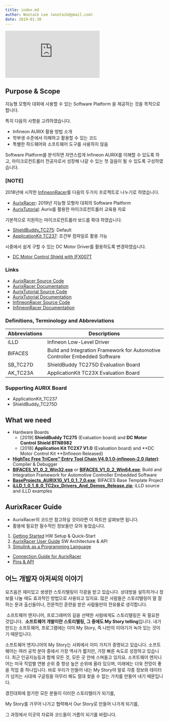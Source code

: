 ```yaml
---
title: index.md
author: Wootaik Lee (wootaik@gmail.com)  
date: 2019-01-30
---
```

[![Analytics](https://ga-beacon.appspot.com/UA-137501847-1/AurixRacer/docs/Index.md)](https://github.com/realsosy/aurixracer)

## Purpose & Scope
지능형 모형차 대회에 사용할 수 있는 Software Platform 을 제공하는 것을 목적으로 합니다.

특히 다음의 사항을 고려하였습니다.

*   Infineon AURIX 활용 방법 소개
*   학부생 수준에서 이해하고 활용할 수 있는 코드
*   특별한 하드웨어와 소프트웨어 도구를 사용하지 않음

Software Platform를 분석하면 자연스럽게 Infineon AURIX를 이해할 수 있도록 하고,
마이크로컨트롤러 전공자로서 성장해 나갈 수 있는 첫 걸음이 될 수 있도록 구성하였습니다.

### **[NOTE]** 

2018년에 시작한 [InfineonRacer](https://github.com/realsosy/InfineonRacer)를 다음의 두가지 프로젝트로 나누기로 하였습니다.

* [AurixRacer](https://github.com/realsosy/AurixRacer): 2019년 지능형 모형차 대회의 Software Platform
* [AurixTutorial](https://github.com/realsosy/AurixTutorial): Aurix를 활용한 마이크로컨트롤러 교육용 자료

기본적으로 지원하는 마이크로컨트롤러 보드를 확대 하였습니다.

* [ShieldBuddy_TC275](http://www.hitex.co.uk/embedded-technology/hardware/boards-modules/embedded-modules-by-processor/hitex-shieldbuddy-tc275/): Default
* [ApplicationKit TC237](https://www.infineon.com/cms/en/product/evaluation-boards/kit_aurix_tc237_tft/): 조건부 컴파일로 활용 가능

시중에서 쉽게 구할 수 있는 DC Motor Driver를 활용하도록 변경하였습니다.

* [DC Motor Control Shield with IFX007T](https://www.infineon.com/cms/en/product/evaluation-boards/bldc-shield_ifx007t/)

### Links

* [AurixRacer Source Code](https://github.com/realsosy/AurixRacer)
* [AurixRacer Documentation](http://aurixracer.readthedocs.io/ko/latest/) 
* [AurixTutorial Source Code](https://github.com/realsosy/AurixTutorial)
* [AurixTutorial Documentation](http://aurixtutorial.readthedocs.io/ko/latest/) 
* [InfineonRacer Source Code](https://github.com/realsosy/InfineonRacer)
* [InfineonRacer Documentation](http://infineonracer.readthedocs.io/ko/latest/) 

### Definitions, Terminology and Abbreviations

| Abbreviations | Descriptions                                                 |
| ------------- | ------------------------------------------------------------ |
| iLLD          | Infineon Low-Level Driver                                    |
| BIFACES       | Build and Integration Framework for Automotive Controller Embedded Software |
| SB_TC27D      | ShieldBuddy TC275D Evaluation Board                          |
| AK_TC23A      | ApplicationKit TC23X Evaluation Board                        |

### Supporting AURIX Board

- ApplicationKit_TC237
- ShieldBuddy_TC275D

## What we need

- Hardware Boards
  - [2019] **ShieldBuddy TC275** (Evaluation board) and **DC Motor Control Shield BTN8982**
  - [2018] **Application Kit TC2X7 V1.0** (Evaluation board) and **DC Motor Control Kit **(Infineon Released)
- [**HighTec Free TriCore™ Entry Tool Chain V4.9.1.0-infineon-2.0 (later)**](https://free-entry-toolchain.hightec-edv.com/index.php): Compiler & Debugger
- [**BIFACES_V1_0_2_Win32.exe**](https://drive.google.com/open?id=120INrMwqaR8812rFyFHspgbCLmoi7d-T) or [**BIFACES_V1_0_2_Win64.exe**](https://drive.google.com/open?id=1z80W66QcE_DNJBaRRdcr3tfRu9EoZ8Oz); Build and Integration Framework for Automotive Controller Embedded Software
- [**BaseProjects_AURIX1G_V1_0_1_7_0.exe**](https://drive.google.com/open?id=1r6FEn1KDHO1Owxte6-Np0ksMG87OZAOt); BIFACES Base Template Project
- [**iLLD_1_0_1_8_0_TC2xx_Drivers_And_Demos_Release.zip**](https://drive.google.com/open?id=1btQpCUwkJ2LFz2qOAHtoQZcMouD3Hd4C); iLLD source and iLLD examples



## AurixRacer Guide

- AurixRacer의 코드만 참고하실 것이라면 이 파트만 살펴보면 됩니다.
- 활용에 필요한 필수적인 정보들만 모아 놓았습니다.

1. [Getting Started](./GettingStarted.md)  HW Setup & Quick-Start
2. [AurixRacer User Guide](./UserGuide.md)  SW Architecture & API
3. [Simulink as a Programming Language](./SimulinkAsAProgrammingLanguage.md)

- [Connection Guide for AurixRacer](./ConnectionGuide.md)
- [Pins & API](./docs/PinsApi.xlsx)



## 어느 개발자 아저씨의 이야기

  요즈음은 재미있고 생생한 스토리텔링이 각광을 받고 있습니다.  상대방을 설득하거나 정보를 나눌 때도 효과적인 방법으로 사용되고 있지요.  많은 사람들은 스토리텔링이 말 잘하는 문과 출신들이나, 전문적인 훈련을 받은 사람들만의 전유물로 생각합니다.

  소프트웨어 엔지니어, 프로그래머의 길을 선택한 사람에게도 스토리텔링은 꼭 필요한 것입니다.  **소프트웨어 개발이란 스토리텔링, 그 중에도 My Story telling**입니다.  내가 만드는 소프트웨어, 프로그램에는 이미 My Story, 즉 나만의 이야기가 녹아 있는 것이기 때문입니다.

 소프트웨어 엔지니어의 My Story는 사회에서 이미 가치가 증명되고 있습니다. 소프트웨어는 여러 공학 분야 중에서 가장 역사가 짧지만, 가장 빠른 속도로 성장하고 있습니다.  최근 인공지능등과 함께 모든 것, 모든 곳 안에 스며들고 있지요.  소프트웨어 엔지니어는 미국 직업별 연봉 순위 중 항상 높은 순위에 올라 있으며, 미래에는 더욱 전망이 좋을 직업 중 하나입니다.  바로 우리가 만들어 내는 My Story야 말로 각종 정보와 데이터가 넘치는 시대에 구글링을 아무리 해도 절대 찾을 수 없는 가치를 만들어 내기 때문입니다.

 경진대회에 참가한 모든 분들이 이러한 스토리텔러가 되기를,

 My Story를 가꾸어 나가고 협력해서 Our Story로 만들어 나가게 되기를,

 그 과정에서 이곳의 자료와 코드들이 거름이 되기를 바랍니다.

